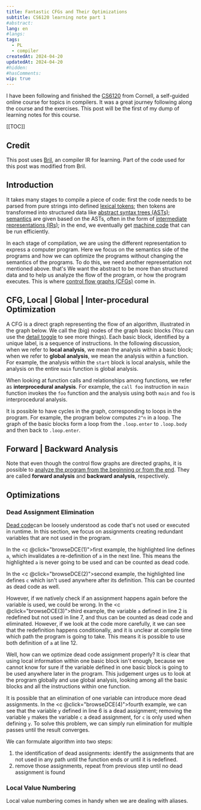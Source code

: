```yaml
---
title: Fantastic CFGs and Their Optimizations
subtitle: CS6120 learning note part 1
#abstract: 
lang: en
#langs: 
tags:
  - PL
  - compiler
createdAt: 2024-04-20
updatedAt: 2024-04-20
#hidden: 
#hasComments:
wip: true
---
```


I have been following and finished
the [CS6120](https://www.cs.cornell.edu/courses/cs6120/2023fa/) from Cornell, a
self-guided online course for topics in compilers. It was a great journey
following along the course and the exercises. This post will be the first of my
dump of learning notes for this course.
<!-- more -->

[[TOC]]

## Credit

This post uses [Bril](https://capra.cs.cornell.edu/bril/intro.html),
an compiler IR for learning. Part of the code used for this post was modified
from Bril.

## Introduction

It takes many stages to compile a piece of code: first the code needs to be
parsed from pure strings into defined
[lexical tokens](https://www.wikiwand.com/en/Lexical_token); then tokens are
transformed into structured data like
[abstract syntax trees (ASTs)](https://www.wikiwand.com/en/Abstract_syntax_tree);
[semantics](https://www.wikiwand.com/en/Semantics_(computer_science)) are given
based on the ASTs, often in the form of
[intermediate representations (IRs)](https://www.wikiwand.com/en/Intermediate_representation);
in the end, we eventually get
[machine code](https://www.wikiwand.com/en/Machine_code) that can be run
efficiently.

In each stage of compilation, we are using the different representation to
express a computer program. Here we focus on the semantics side of the programs
and how we can optimize the programs without changing the semantics of the
programs. To do this, we need another representation not mentioned above. that's
We want the abstract to be more than structured data and to help us analyze the
flow of the program, or how the program executes. This is where
[control flow graphs (CFGs)](https://www.wikiwand.com/en/Control-flow_graph)
come in.

<script setup>
import DCERedef from './components/programs/dce/DCERedef.vue';
import DCEUnused from './components/programs/dce/DCEUnused.vue';
import DCENative from './components/programs/dce/DCENative.vue';
import DCEMultiPass from './components/programs/dce/DCEMultipass.vue';


import {ref} from 'vue'; 

const dce = ref(null);

const cycleCompMapping = {
    'dce': [DCERedef, DCEUnused, DCENative, DCEMultiPass]
};

function browseCycle(comp, count) {
    comp.value.display(count - 1);
}

function browseDCE(count) {
    browseCycle(dce, count)
}
</script>

## CFG, Local | Global | Inter-procedural Optimization

A CFG is a direct graph representing the flow of an algorithm, illustrated in
the graph below. We call the (big) nodes of the graph basic blocks (You can use
the [detail toggle](#branching-instr) to see more things). Each basic block,
identified by a unique label, is a sequence of instructions. In the following
discussion, when we refer to **local analysis**, we mean the analysis within a
basic block; when we refer to **global analysis**, we mean the analysis within a
function. For example, the analysis within the `start` block is local analysis,
while the analysis on the entire `main` function is global analysis.

When looking at function calls and relationships among functions, we refer as
**interprocedural analysis**. For example, the `call foo` instruction in `main`
function invokes the `foo` function and the analysis using both `main` and `foo`
is interprocedural analysis.

<BranchingInstr id="branching-instr" />

It is possible to have cycles in the graph, corresponding to loops in the
program. For example, the program below computes `2^n` in a loop. The graph of
the basic blocks form a loop from the `.loop.enter` to `.loop.body` and then
back to `.loop.enter`.

<SimpleProgram />

## Forward | Backward Analysis

Note that even though the control flow graphs are directed graphs, it is
possible to
[analyze the program from the beginning or from the end](https://www.wikiwand.com/en/Data-flow_analysis).
They are called **forward analysis** and **backward analysis**, respectively.

## Optimizations

### Dead Assignment Elimination

[Dead code](https://www.wikiwand.com/en/Dead_code)can be loosely understood as
code that's not used or executed in runtime. In this section, we focus on
assignments creating redundant variables that are not used in the program.

In the <c @click="browseDCE(1)">first</c> example, the
highlighted line defines `a`, which invalidates a re-definition of `a` in the
next line. This means the highlighted `a` is never going to be used and can be
counted as dead code.

In the <c @click="browseDCE(2)">second</c> example, the highlighted
line defines `c` which isn't used anywhere after its definition. This can be
counted as dead code as well.

However, if we natively check if an assignment happens again before the variable
is used, we could be wrong. In the <c @click="browseDCE(3)">third</c> example,
the variable `a` defined in line 2 is redefined but not used in line 7, and thus
can be counted as dead code and eliminated. However, if we look at the code more
carefully, it we can see that the redefinition happens conditionally, and it is
unclear at compile time which path the program is going to take. This means it
is possible to use both definition of `a` at line 12.

<ProgCycle :progs="cycleCompMapping['dce']" ref="dce"/>

Well, how can we optimize dead code assignment properly? It is clear that using
local information within one basic block isn't enough, because we cannot know
for sure if the variable defined in one basic block is going to be used anywhere
later in the program. This judgement urges us to look at the program globally
and use global analysis, looking among all the basic blocks and all the
instructions within one function.

It is possible that an elimination of one variable can introduce more dead
assignments. In the <c @click="browseDCE(4)">fourth</c> example, we can see that
the variable `y` defined in line 6 is a dead assignment; removing the
variable `y` makes the variable `c` a dead assignment, for `c` is only used when
defining `y`. To solve this problem, we can simply run elimination for multiple
passes until the result converges.

We can formulate algorithm into two steps:

1. the identification of dead assignments: identify the assignments
   that are not used in any path until the function ends or until it is
   redefined.
2. remove those assignments, repeat from previous step until no dead assignment
   is found

### Local Value Numbering

Local value numbering comes in handy when we are dealing with aliases. 
